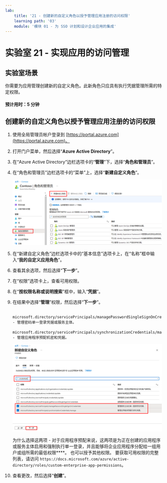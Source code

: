 ```yaml
---
lab:
    title: '21 - 创建新的自定义角色以授予管理应用注册的访问权限'
    learning path: '03'
    module: '模块 01 - 为 SSO 计划和设计企业应用的集成'
---
```


# 实验室 21 - 实现应用的访问管理

## 实验室场景

你需要为应用管理创建新的自定义角色。此新角色只应具有执行凭据管理所需的特定权限。

#### 预计用时：5 分钟

## 创建新的自定义角色以授予管理应用注册的访问权限

1. 使用全局管理员帐户登录到 [https://portal.azure.com](https://portal.azure.com)。

2. 打开门户菜单，然后选择“**Azure Active Directory**”。

3. 在“Azure Active Directory”边栏选项卡的“**管理**”下，选择“**角色和管理员**”。

4. 在“角色和管理员”边栏选项卡的“菜单”上，选择“**新建自定义角色**”。

    ![显示“角色和管理员”边栏选项卡的屏幕图像，其中突出显示了“新建自定义角色”菜单选项](./media/lp3-mod1-new-custom-role.png)

5. 在“新建自定义角色”边栏选项卡中的“基本信息”选项卡上，在“名称”框中输入“**我的自定义应用角色**”。

6. 查看其余选项，然后选择“**下一步**”。

7. 在“权限”选项卡上，查看可用权限。

8. 在“**按权限名称或说明搜索**”框中，输入“**凭据**”。

9. 在结果中选择“**管理**”权限，然后选择“**下一步**”。

    ```
       microsoft.directory/servicePrincipals/managePasswordSingleSignOnCredentials - 管理密码单一登录凭据或服务主体。
       microsoft.directory/servicePrincipals/synchronizationCredentials/manage - 管理应用程序预配机密和凭据。
    ```

    ![显示新建自定义角色的“权限”选项卡的屏幕图像，其中突出显示了搜索、管理权限以及“下一步”](./media/lp3-mod1-custom-role-permissions.png)

    为什么选择这两项 - 对于应用程序预配来说，这两项是为正在创建的应用程序或服务主体启用和强制执行单一登录，并且能够将企业应用程序分配给一组用户或组所需的最低权限****。  也可以授予其他权限。  要获取可用权限的完整列表，请访问 `https://docs.microsoft.com/azure/active-directory/roles/custom-enterprise-app-permissions`。

10. 查看更改，然后选择“**创建**”。
